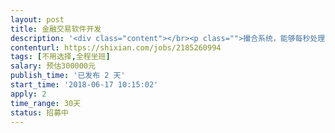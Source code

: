```yaml
---                
layout: post       
title: 金融交易软件开发           
description: '<div class="content"></br><p class="">撮合系统，能够每秒处理300万笔以上交易；算法支持GTT、GTC、FOK、IOC等多种专业交易指令，为交易者提供专业量化支持。无偏性零知识订单加密通过 CertEurope6 的 PKI-on-blockchain 服务提供的密钥完成。有现成可用的更好，能够在此基础上开发。做过期货证券交易系统最好。包含网页版、电脑端、手机端，改造成虚拟货币交易系统。</p></br></div>'     
contenturl: https://shixian.com/jobs/2185260994      
tags: [不用选择,全程坐班]            
salary: 预估300000元          
publish_time: '已发布 2 天'         
start_time: '2018-06-17 10:15:02'           
apply: 2                   
time_range: 30天              
status: 招募中                  
---                 
```

